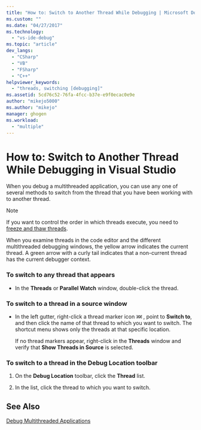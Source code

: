 ```yaml
---
title: "How to: Switch to Another Thread While Debugging | Microsoft Docs"
ms.custom: ""
ms.date: "04/27/2017"
ms.technology: 
  - "vs-ide-debug"
ms.topic: "article"
dev_langs: 
  - "CSharp"
  - "VB"
  - "FSharp"
  - "C++"
helpviewer_keywords: 
  - "threads, switching [debugging]"
ms.assetid: 5cd76c52-76fa-4fcc-b37e-e9f0ecac0e9e
author: "mikejo5000"
ms.author: "mikejo"
manager: ghogen
ms.workload: 
  - "multiple"
---
```

# How to: Switch to Another Thread While Debugging in Visual Studio
When you debug a multithreaded application, you can use any one of several methods to switch from the thread that you have been working with to another thread.

> [!NOTE]
> If you want to control the order in which threads execute, you need to [freeze and thaw threads](../debugger/get-started-debugging-multithreaded-apps.md).

When you examine threads in the code editor and the different multithreaded debugging windows, the yellow arrow indicates the current thread. A green arrow with a curly tail indicates that a non-current thread has the current debugger context.
  
### To switch to any thread that appears 
  
-   In the **Threads** or **Parallel Watch** window, double-click the thread.  
  
### To switch to a thread in a source window  
  
-   In the left gutter, right-click a thread marker icon ![Thread Marker](../debugger/media/dbg-thread-marker.png "ThreadMarker"), point to **Switch to**, and then click the name of that thread to which you want to switch. The shortcut menu shows only the threads at that specific location.  
  
     If no thread markers appear, right-click in the **Threads** window and verify that **Show Threads in Source** is selected.  
  
### To switch to a thread in the Debug Location toolbar  
  
1.  On the **Debug Location** toolbar, click the **Thread** list.  
  
2.  In the list, click the thread to which you want to switch.  
  
## See Also  
 [Debug Multithreaded Applications](../debugger/debug-multithreaded-applications-in-visual-studio.md)
